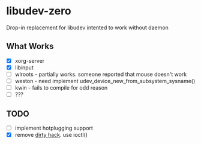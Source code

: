 libudev-zero
============

Drop-in replacement for libudev intented to work without daemon

What Works
----------
* [x] xorg-server
* [x] libinput
* [ ] wlroots - partially works. someone reported that mouse doesn't work
* [ ] weston - need implement udev_device_new_from_subsystem_sysname()
* [ ] kwin - fails to compile for odd reason
* [ ] ???

TODO
----

* [ ] implement hotplugging support
* [x] remove [dirty hack](https://github.com/illiliti/libudev-zero/blob/e76f9b282442505bd6b0b08b411679aae1581fa5/udev_device.c#L383). use ioctl()
